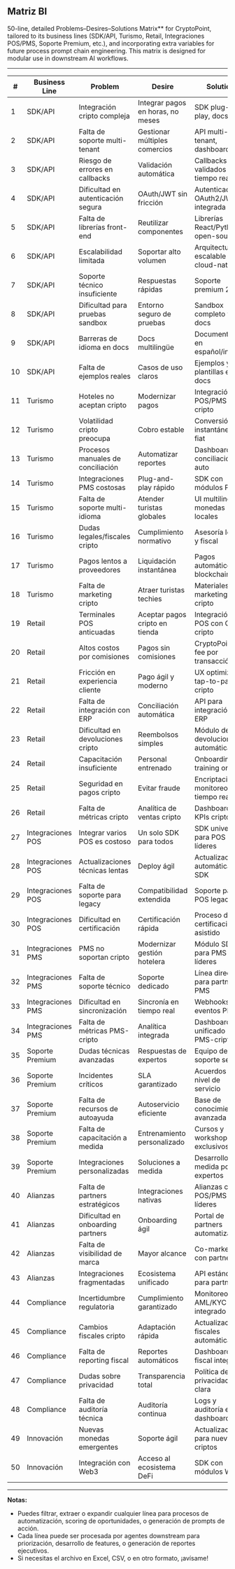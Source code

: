 ## Matriz BI


50-line, detailed Problems–Desires–Solutions Matrix** for CryptoPoint, tailored to its business lines (SDK/API, Turismo, Retail, Integraciones POS/PMS, Soporte Premium, etc.), and incorporating extra variables for future process prompt chain engineering. This matrix is designed for modular use in downstream AI workflows.

---

| # | Business Line | Problem | Desire | Solution | Severity | Frequency | Technical Context | Customer Segment | Strategic Relevance | Metadata |
|---|--------------|---------|--------|----------|----------|-----------|------------------|------------------|---------------------|----------|
| 1 | SDK/API | Integración cripto compleja | Integrar pagos en horas, no meses | SDK plug-and-play, docs 24h | Alta | Frecuente | API REST, SDK, OAuth | Developers, ISVs | Core | Perfil CryptoPoint |
| 2 | SDK/API | Falta de soporte multi-tenant | Gestionar múltiples comercios | API multi-tenant, dashboards | Alta | Frecuente | Multi-tenant API | SaaS, Plataformas | Core | Perfil CryptoPoint |
| 3 | SDK/API | Riesgo de errores en callbacks | Validación automática | Callbacks validados en tiempo real | Media | Frecuente | Webhooks, Validación | Devs, Retailers | Core | Docs SDK |
| 4 | SDK/API | Dificultad en autenticación segura | OAuth/JWT sin fricción | Autenticación OAuth2/JWT integrada | Alta | Frecuente | OAuth2, JWT | Devs, Integradores | Core | Docs SDK |
| 5 | SDK/API | Falta de librerías front-end | Reutilizar componentes | Librerías React/Python open-source | Media | Frecuente | React, Python SDK | Devs, Startups | Core | Docs SDK |
| 6 | SDK/API | Escalabilidad limitada | Soportar alto volumen | Arquitectura escalable cloud-native | Alta | Frecuente | Cloud, Microservicios | SaaS, Retail Chains | Core | Perfil CryptoPoint |
| 7 | SDK/API | Soporte técnico insuficiente | Respuestas rápidas | Soporte premium 24/7 | Alta | Ocasional | Ticketing, Chat | Grandes cuentas | Upsell | Oferta Premium |
| 8 | SDK/API | Dificultad para pruebas sandbox | Entorno seguro de pruebas | Sandbox completo y docs | Media | Frecuente | Sandbox, Staging | Devs, QA | Core | Docs SDK |
| 9 | SDK/API | Barreras de idioma en docs | Docs multilingüe | Documentación en español/inglés | Baja | Ocasional | Docs, i18n | LatAm, Global | Adjacent | Docs SDK |
| 10 | SDK/API | Falta de ejemplos reales | Casos de uso claros | Ejemplos y plantillas en docs | Media | Frecuente | Docs, Repos | Devs, ISVs | Core | Docs SDK |
| 11 | Turismo | Hoteles no aceptan cripto | Modernizar pagos | Integración POS/PMS con cripto | Alta | Frecuente | POS, PMS API | Hoteles, Resorts | Core | Estrategia CryptoPoint |
| 12 | Turismo | Volatilidad cripto preocupa | Cobro estable | Conversión instantánea a fiat | Alta | Frecuente | FX, Stablecoins | Hoteles, Operadores | Core | Oferta CryptoPoint |
| 13 | Turismo | Procesos manuales de conciliación | Automatizar reportes | Dashboard con conciliación auto | Media | Frecuente | Dashboard, Reporting | Finanzas, Admin | Core | Docs SDK |
| 14 | Turismo | Integraciones PMS costosas | Plug-and-play rápido | SDK con módulos PMS | Media | Ocasional | PMS, SDK | Hoteles, Integradores | Adjacent | Docs SDK |
| 15 | Turismo | Falta de soporte multi-idioma | Atender turistas globales | UI multilingüe, monedas locales | Baja | Ocasional | UI, i18n | Hoteles, Agencias | Adjacent | Docs SDK |
| 16 | Turismo | Dudas legales/fiscales cripto | Cumplimiento normativo | Asesoría legal y fiscal | Alta | Ocasional | Legal, Fiscal | Hoteles, CFOs | Upsell | Soporte Premium |
| 17 | Turismo | Pagos lentos a proveedores | Liquidación instantánea | Pagos automáticos vía blockchain | Alta | Frecuente | Smart Contracts | Hoteles, Proveedores | Core | Oferta CryptoPoint |
| 18 | Turismo | Falta de marketing cripto | Atraer turistas techies | Materiales de marketing cripto | Baja | Ocasional | Marketing, Web | Hoteles, Agencias | Experimental | Docs SDK |
| 19 | Retail | Terminales POS anticuadas | Aceptar pagos cripto en tienda | Integración POS con QR cripto | Alta | Frecuente | POS API, QR | Retailers, Franquicias | Core | Docs SDK |
| 20 | Retail | Altos costos por comisiones | Pagos sin comisiones | CryptoPoint sin fee por transacción | Alta | Frecuente | Procesamiento pagos | Retailers, SMB | Core | Oferta CryptoPoint |
| 21 | Retail | Fricción en experiencia cliente | Pago ágil y moderno | UX optimizada, tap-to-pay cripto | Media | Frecuente | UI/UX, NFC | Retailers, Clientes | Adjacent | Docs SDK |
| 22 | Retail | Falta de integración con ERP | Conciliación automática | API para integración con ERP | Media | Ocasional | ERP API | Retailers, Cadenas | Adjacent | Docs SDK |
| 23 | Retail | Dificultad en devoluciones cripto | Reembolsos simples | Módulo de devoluciones automáticas | Media | Ocasional | API, Dashboard | Retailers | Adjacent | Docs SDK |
| 24 | Retail | Capacitación insuficiente | Personal entrenado | Onboarding y training online | Baja | Ocasional | E-learning, Docs | Retailers, Staff | Experimental | Docs SDK |
| 25 | Retail | Seguridad en pagos cripto | Evitar fraude | Encriptación y monitoreo en tiempo real | Alta | Frecuente | Security, AML | Retailers, Cadenas | Core | Docs SDK |
| 26 | Retail | Falta de métricas cripto | Analítica de ventas cripto | Dashboard con KPIs cripto | Media | Frecuente | Analytics, Dashboard | Retailers, Gerentes | Adjacent | Docs SDK |
| 27 | Integraciones POS | Integrar varios POS es costoso | Un solo SDK para todos | SDK universal para POS líderes | Alta | Frecuente | POS API, SDK | Integradores, Retailers | Core | Docs SDK |
| 28 | Integraciones POS | Actualizaciones técnicas lentas | Deploy ágil | Actualizaciones automáticas vía SDK | Media | Frecuente | CI/CD, SDK | Integradores | Core | Docs SDK |
| 29 | Integraciones POS | Falta de soporte para legacy | Compatibilidad extendida | Soporte para POS legacy | Media | Ocasional | Legacy API, SDK | Retailers, Franquicias | Adjacent | Docs SDK |
| 30 | Integraciones POS | Dificultad en certificación | Certificación rápida | Proceso de certificación asistido | Baja | Ocasional | Certificación, QA | Integradores | Experimental | Docs SDK |
| 31 | Integraciones PMS | PMS no soportan cripto | Modernizar gestión hotelera | Módulo SDK para PMS líderes | Alta | Frecuente | PMS API, SDK | Hoteles, Resorts | Core | Docs SDK |
| 32 | Integraciones PMS | Falta de soporte técnico | Soporte dedicado | Línea directa para partners PMS | Alta | Ocasional | Soporte, Hotline | Integradores, Hoteles | Upsell | Oferta Premium |
| 33 | Integraciones PMS | Dificultad en sincronización | Sincronía en tiempo real | Webhooks y eventos PMS | Media | Frecuente | Webhooks, PMS | Hoteles, Integradores | Core | Docs SDK |
| 34 | Integraciones PMS | Falta de métricas PMS-cripto | Analítica integrada | Dashboard unificado PMS-cripto | Media | Ocasional | Analytics, Dashboard | Hoteles, Gerentes | Adjacent | Docs SDK |
| 35 | Soporte Premium | Dudas técnicas avanzadas | Respuestas de expertos | Equipo de soporte senior | Alta | Ocasional | Soporte, Consultoría | Grandes cuentas | Upsell | Oferta Premium |
| 36 | Soporte Premium | Incidentes críticos | SLA garantizado | Acuerdos de nivel de servicio | Alta | Rara | SLA, Soporte | Grandes cuentas | Upsell | Oferta Premium |
| 37 | Soporte Premium | Falta de recursos de autoayuda | Autoservicio eficiente | Base de conocimiento avanzada | Media | Frecuente | KB, Docs | Todos | Adjacent | Docs SDK |
| 38 | Soporte Premium | Falta de capacitación a medida | Entrenamiento personalizado | Cursos y workshops exclusivos | Media | Ocasional | E-learning, Workshops | Grandes cuentas | Upsell | Oferta Premium |
| 39 | Soporte Premium | Integraciones personalizadas | Soluciones a medida | Desarrollo a medida por expertos | Alta | Rara | Custom Dev, API | Grandes cuentas | Upsell | Oferta Premium |
| 40 | Alianzas | Falta de partners estratégicos | Integraciones nativas | Alianzas con POS/PMS líderes | Alta | Ocasional | API, Integraciones | Plataformas, SaaS | Core | Estrategia CryptoPoint |
| 41 | Alianzas | Dificultad en onboarding partners | Onboarding ágil | Portal de partners automatizado | Media | Ocasional | Portal, Docs | Partners, Integradores | Adjacent | Docs SDK |
| 42 | Alianzas | Falta de visibilidad de marca | Mayor alcance | Co-marketing con partners | Baja | Ocasional | Marketing, PR | Partners, SaaS | Experimental | Estrategia CryptoPoint |
| 43 | Alianzas | Integraciones fragmentadas | Ecosistema unificado | API estándar para partners | Alta | Frecuente | API, SDK | Partners, Plataformas | Core | Docs SDK |
| 44 | Compliance | Incertidumbre regulatoria | Cumplimiento garantizado | Monitoreo AML/KYC integrado | Alta | Frecuente | AML, KYC, Compliance | Todos | Core | Estrategia CryptoPoint |
| 45 | Compliance | Cambios fiscales cripto | Adaptación rápida | Actualizaciones fiscales automáticas | Media | Ocasional | Fiscalidad, API | Retailers, Hoteles | Adjacent | Docs SDK |
| 46 | Compliance | Falta de reporting fiscal | Reportes automáticos | Dashboard fiscal integrado | Media | Frecuente | Reporting, Dashboard | Finanzas, Admin | Adjacent | Docs SDK |
| 47 | Compliance | Dudas sobre privacidad | Transparencia total | Política de privacidad clara | Baja | Ocasional | Legal, Docs | Todos | Core | Docs SDK |
| 48 | Compliance | Falta de auditoría técnica | Auditoría continua | Logs y auditoría en dashboard | Media | Ocasional | Audit Logs, Dashboard | Grandes cuentas | Adjacent | Docs SDK |
| 49 | Innovación | Nuevas monedas emergentes | Soporte ágil | Actualizaciones para nuevas criptos | Media | Ocasional | Crypto API, SDK | Retailers, Hoteles | Experimental | Estrategia CryptoPoint |
| 50 | Innovación | Integración con Web3 | Acceso al ecosistema DeFi | SDK con módulos Web3 | Alta | Ocasional | Web3, DeFi, SDK | Startups, Innovadores | Experimental | Estrategia CryptoPoint |

---

**Notas:**
- Puedes filtrar, extraer o expandir cualquier línea para procesos de automatización, scoring de oportunidades, o generación de prompts de acción.
- Cada línea puede ser procesada por agentes downstream para priorización, desarrollo de features, o generación de reportes ejecutivos.
- Si necesitas el archivo en Excel, CSV, o en otro formato, ¡avísame!

